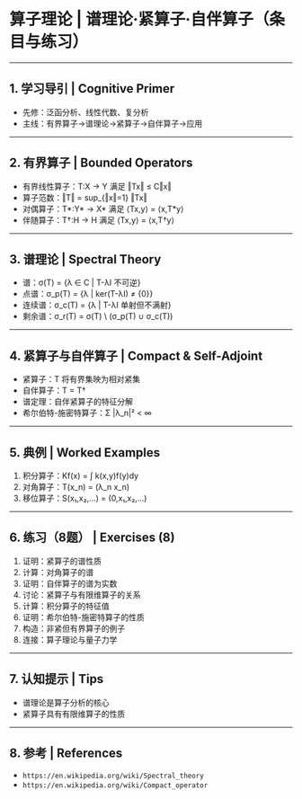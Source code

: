 # 算子理论 | 谱理论·紧算子·自伴算子（条目与练习）

---

## 1. 学习导引 | Cognitive Primer

- 先修：泛函分析、线性代数、复分析
- 主线：有界算子→谱理论→紧算子→自伴算子→应用

---

## 2. 有界算子 | Bounded Operators

- 有界线性算子：T:X → Y 满足 ‖Tx‖ ≤ C‖x‖
- 算子范数：‖T‖ = sup_{‖x‖=1} ‖Tx‖
- 对偶算子：T*:Y* → X* 满足 ⟨Tx,y⟩ = ⟨x,T*y⟩
- 伴随算子：T†:H → H 满足 ⟨Tx,y⟩ = ⟨x,T†y⟩

---

## 3. 谱理论 | Spectral Theory

- 谱：σ(T) = {λ ∈ C | T-λI 不可逆}
- 点谱：σ_p(T) = {λ | ker(T-λI) ≠ {0}}
- 连续谱：σ_c(T) = {λ | T-λI 单射但不满射}
- 剩余谱：σ_r(T) = σ(T) \ (σ_p(T) ∪ σ_c(T))

---

## 4. 紧算子与自伴算子 | Compact & Self-Adjoint

- 紧算子：T 将有界集映为相对紧集
- 自伴算子：T = T†
- 谱定理：自伴紧算子的特征分解
- 希尔伯特-施密特算子：Σ |λ_n|² < ∞

---

## 5. 典例 | Worked Examples

1) 积分算子：Kf(x) = ∫ k(x,y)f(y)dy
2) 对角算子：T(x_n) = (λ_n x_n)
3) 移位算子：S(x₁,x₂,...) = (0,x₁,x₂,...)

---

## 6. 练习（8题） | Exercises (8)

1) 证明：紧算子的谱性质
2) 计算：对角算子的谱
3) 证明：自伴算子的谱为实数
4) 讨论：紧算子与有限维算子的关系
5) 计算：积分算子的特征值
6) 证明：希尔伯特-施密特算子的性质
7) 构造：非紧但有界算子的例子
8) 连接：算子理论与量子力学

---

## 7. 认知提示 | Tips

- 谱理论是算子分析的核心
- 紧算子具有有限维算子的性质

---

## 8. 参考 | References

- `https://en.wikipedia.org/wiki/Spectral_theory`
- `https://en.wikipedia.org/wiki/Compact_operator` 